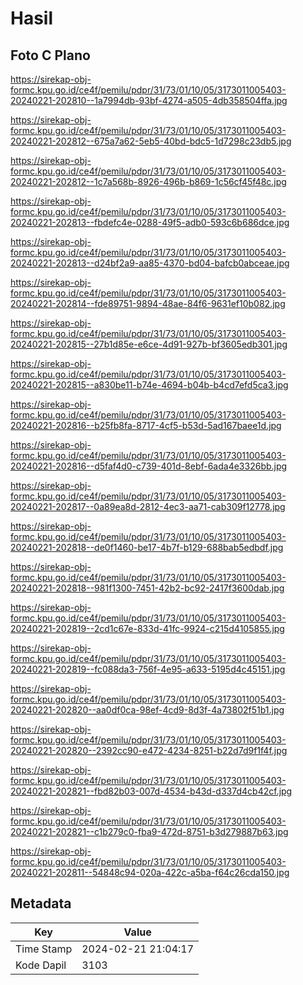 # Hasil

## Foto C Plano

https://sirekap-obj-formc.kpu.go.id/ce4f/pemilu/pdpr/31/73/01/10/05/3173011005403-20240221-202810--1a7994db-93bf-4274-a505-4db358504ffa.jpg

https://sirekap-obj-formc.kpu.go.id/ce4f/pemilu/pdpr/31/73/01/10/05/3173011005403-20240221-202812--675a7a62-5eb5-40bd-bdc5-1d7298c23db5.jpg

https://sirekap-obj-formc.kpu.go.id/ce4f/pemilu/pdpr/31/73/01/10/05/3173011005403-20240221-202812--1c7a568b-8926-496b-b869-1c56cf45f48c.jpg

https://sirekap-obj-formc.kpu.go.id/ce4f/pemilu/pdpr/31/73/01/10/05/3173011005403-20240221-202813--fbdefc4e-0288-49f5-adb0-593c6b686dce.jpg

https://sirekap-obj-formc.kpu.go.id/ce4f/pemilu/pdpr/31/73/01/10/05/3173011005403-20240221-202813--d24bf2a9-aa85-4370-bd04-bafcb0abceae.jpg

https://sirekap-obj-formc.kpu.go.id/ce4f/pemilu/pdpr/31/73/01/10/05/3173011005403-20240221-202814--fde89751-9894-48ae-84f6-9631ef10b082.jpg

https://sirekap-obj-formc.kpu.go.id/ce4f/pemilu/pdpr/31/73/01/10/05/3173011005403-20240221-202815--27b1d85e-e6ce-4d91-927b-bf3605edb301.jpg

https://sirekap-obj-formc.kpu.go.id/ce4f/pemilu/pdpr/31/73/01/10/05/3173011005403-20240221-202815--a830be11-b74e-4694-b04b-b4cd7efd5ca3.jpg

https://sirekap-obj-formc.kpu.go.id/ce4f/pemilu/pdpr/31/73/01/10/05/3173011005403-20240221-202816--b25fb8fa-8717-4cf5-b53d-5ad167baee1d.jpg

https://sirekap-obj-formc.kpu.go.id/ce4f/pemilu/pdpr/31/73/01/10/05/3173011005403-20240221-202816--d5faf4d0-c739-401d-8ebf-6ada4e3326bb.jpg

https://sirekap-obj-formc.kpu.go.id/ce4f/pemilu/pdpr/31/73/01/10/05/3173011005403-20240221-202817--0a89ea8d-2812-4ec3-aa71-cab309f12778.jpg

https://sirekap-obj-formc.kpu.go.id/ce4f/pemilu/pdpr/31/73/01/10/05/3173011005403-20240221-202818--de0f1460-be17-4b7f-b129-688bab5edbdf.jpg

https://sirekap-obj-formc.kpu.go.id/ce4f/pemilu/pdpr/31/73/01/10/05/3173011005403-20240221-202818--981f1300-7451-42b2-bc92-2417f3600dab.jpg

https://sirekap-obj-formc.kpu.go.id/ce4f/pemilu/pdpr/31/73/01/10/05/3173011005403-20240221-202819--2cd1c67e-833d-41fc-9924-c215d4105855.jpg

https://sirekap-obj-formc.kpu.go.id/ce4f/pemilu/pdpr/31/73/01/10/05/3173011005403-20240221-202819--fc088da3-756f-4e95-a633-5195d4c45151.jpg

https://sirekap-obj-formc.kpu.go.id/ce4f/pemilu/pdpr/31/73/01/10/05/3173011005403-20240221-202820--aa0df0ca-98ef-4cd9-8d3f-4a73802f51b1.jpg

https://sirekap-obj-formc.kpu.go.id/ce4f/pemilu/pdpr/31/73/01/10/05/3173011005403-20240221-202820--2392cc90-e472-4234-8251-b22d7d9f1f4f.jpg

https://sirekap-obj-formc.kpu.go.id/ce4f/pemilu/pdpr/31/73/01/10/05/3173011005403-20240221-202821--fbd82b03-007d-4534-b43d-d337d4cb42cf.jpg

https://sirekap-obj-formc.kpu.go.id/ce4f/pemilu/pdpr/31/73/01/10/05/3173011005403-20240221-202821--c1b279c0-fba9-472d-8751-b3d279887b63.jpg

https://sirekap-obj-formc.kpu.go.id/ce4f/pemilu/pdpr/31/73/01/10/05/3173011005403-20240221-202811--54848c94-020a-422c-a5ba-f64c26cda150.jpg


## Metadata

| Key        | Value               |
| ---------- | ------------------- |
| Time Stamp | 2024-02-21 21:04:17 |
| Kode Dapil | 3103                |



